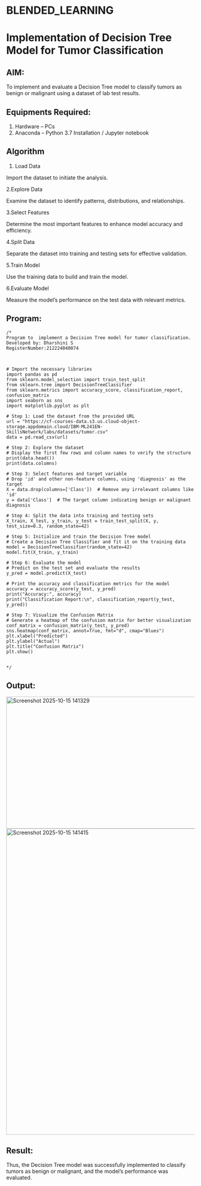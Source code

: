 # BLENDED_LEARNING
# Implementation of Decision Tree Model for Tumor Classification

## AIM:
To implement and evaluate a Decision Tree model to classify tumors as benign or malignant using a dataset of lab test results.

## Equipments Required:
1. Hardware – PCs
2. Anaconda – Python 3.7 Installation / Jupyter notebook

## Algorithm
1. Load Data
   
Import the dataset to initiate the analysis.

2.Explore Data

Examine the dataset to identify patterns, distributions, and relationships.

3.Select Features

Determine the most important features to enhance model accuracy and efficiency.

4.Split Data

Separate the dataset into training and testing sets for effective validation.

5.Train Model

Use the training data to build and train the model.

6.Evaluate Model

Measure the model’s performance on the test data with relevant metrics.

## Program:
```
/*
Program to  implement a Decision Tree model for tumor classification.
Developed by: Dharshini S
RegisterNumber:212224040074



# Import the necessary libraries
import pandas as pd
from sklearn.model_selection import train_test_split
from sklearn.tree import DecisionTreeClassifier
from sklearn.metrics import accuracy_score, classification_report, confusion_matrix
import seaborn as sns
import matplotlib.pyplot as plt

# Step 1: Load the dataset from the provided URL
url = "https://cf-courses-data.s3.us.cloud-object-storage.appdomain.cloud/IBM-ML241EN-SkillsNetwork/labs/datasets/tumor.csv"
data = pd.read_csv(url)

# Step 2: Explore the dataset
# Display the first few rows and column names to verify the structure
print(data.head())
print(data.columns)

# Step 3: Select features and target variable
# Drop 'id' and other non-feature columns, using 'diagnosis' as the target
X = data.drop(columns=['Class'])  # Remove any irrelevant columns like 'id'
y = data['Class']  # The target column indicating benign or malignant diagnosis

# Step 4: Split the data into training and testing sets
X_train, X_test, y_train, y_test = train_test_split(X, y, test_size=0.3, random_state=42)

# Step 5: Initialize and train the Decision Tree model
# Create a Decision Tree Classifier and fit it on the training data
model = DecisionTreeClassifier(random_state=42)
model.fit(X_train, y_train)

# Step 6: Evaluate the model
# Predict on the test set and evaluate the results
y_pred = model.predict(X_test)

# Print the accuracy and classification metrics for the model
accuracy = accuracy_score(y_test, y_pred)
print("Accuracy:", accuracy)
print("Classification Report:\n", classification_report(y_test, y_pred))

# Step 7: Visualize the Confusion Matrix
# Generate a heatmap of the confusion matrix for better visualization
conf_matrix = confusion_matrix(y_test, y_pred)
sns.heatmap(conf_matrix, annot=True, fmt="d", cmap="Blues")
plt.xlabel("Predicted")
plt.ylabel("Actual")
plt.title("Confusion Matrix")
plt.show()

  
*/
```

## Output:
<img width="921" height="353" alt="Screenshot 2025-10-15 141329" src="https://github.com/user-attachments/assets/6deb16b2-174d-4acb-90e4-30cb28ed062d" />

<img width="812" height="819" alt="Screenshot 2025-10-15 141415" src="https://github.com/user-attachments/assets/646890c2-4738-4266-bdbb-ed30c9655028" />



## Result:
Thus, the Decision Tree model was successfully implemented to classify tumors as benign or malignant, and the model’s performance was evaluated.
